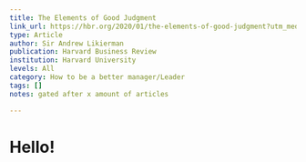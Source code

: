 ```yaml
---
title: The Elements of Good Judgment
link_url: https://hbr.org/2020/01/the-elements-of-good-judgment?utm_medium=social&utm_campaign=hbr&utm_source=LinkedIn&tpcc=orgsocial_edit
type: Article
author: Sir Andrew Likierman
publication: Harvard Business Review
institution: Harvard University
levels: All
category: How to be a better manager/Leader
tags: []
notes: gated after x amount of articles

---
```


# Hello!

